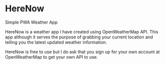 # HereNow
Simple PWA Weather App

HereNow is a weather app I have created using OpenWeatherMap API. This app although it serves the purpose of grabbing your 
current location and telling you the latest updated weather information.

HereNow is free to use but I do ask that you sign up for your own account at OpenWeatherMap to get your own API to use.
